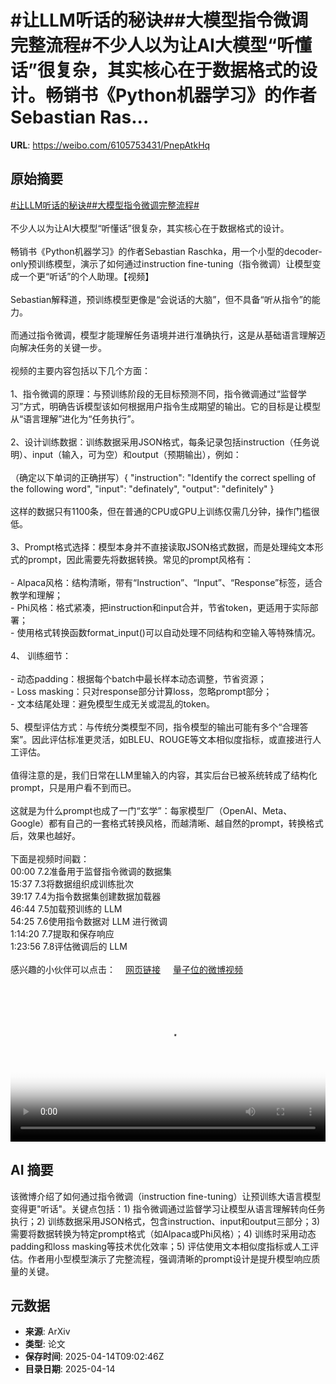 # #让LLM听话的秘诀##大模型指令微调完整流程#不少人以为让AI大模型“听懂话”很复杂，其实核心在于数据格式的设计。畅销书《Python机器学习》的作者Sebastian Ras...

**URL**: https://weibo.com/6105753431/PnepAtkHq

## 原始摘要

<a href="https://m.weibo.cn/search?containerid=231522type%3D1%26t%3D10%26q%3D%23%E8%AE%A9LLM%E5%90%AC%E8%AF%9D%E7%9A%84%E7%A7%98%E8%AF%80%23&amp;extparam=%23%E8%AE%A9LLM%E5%90%AC%E8%AF%9D%E7%9A%84%E7%A7%98%E8%AF%80%23" data-hide=""><span class="surl-text">#让LLM听话的秘诀#</span></a><a href="https://m.weibo.cn/search?containerid=231522type%3D1%26t%3D10%26q%3D%23%E5%A4%A7%E6%A8%A1%E5%9E%8B%E6%8C%87%E4%BB%A4%E5%BE%AE%E8%B0%83%E5%AE%8C%E6%95%B4%E6%B5%81%E7%A8%8B%23&amp;extparam=%23%E5%A4%A7%E6%A8%A1%E5%9E%8B%E6%8C%87%E4%BB%A4%E5%BE%AE%E8%B0%83%E5%AE%8C%E6%95%B4%E6%B5%81%E7%A8%8B%23" data-hide=""><span class="surl-text">#大模型指令微调完整流程#</span></a><br><br>不少人以为让AI大模型“听懂话”很复杂，其实核心在于数据格式的设计。<br><br>畅销书《Python机器学习》的作者Sebastian Raschka，用一个小型的decoder-only预训练模型，演示了如何通过instruction fine-tuning（指令微调）让模型变成一个更“听话”的个人助理。【视频】<br><br>Sebastian解释道，预训练模型更像是“会说话的大脑”，但不具备“听从指令”的能力。<br><br>而通过指令微调，模型才能理解任务语境并进行准确执行，这是从基础语言理解迈向解决任务的关键一步。<br><br>视频的主要内容包括以下几个方面：<br><br>1、指令微调的原理：与预训练阶段的无目标预测不同，指令微调通过“监督学习”方式，明确告诉模型该如何根据用户指令生成期望的输出。它的目标是让模型从“语言理解”进化为“任务执行”。<br><br>2、设计训练数据：训练数据采用JSON格式，每条记录包括instruction（任务说明）、input（输入，可为空）和output（预期输出），例如：<br><br>（确定以下单词的正确拼写）{ "instruction": "Identify the correct spelling of the following word", "input": "definately", "output": "definitely" }<br><br>这样的数据只有1100条，但在普通的CPU或GPU上训练仅需几分钟，操作门槛很低。<br><br>3、Prompt格式选择：模型本身并不直接读取JSON格式数据，而是处理纯文本形式的prompt，因此需要先将数据转换。常见的prompt风格有：<br><br>- Alpaca风格：结构清晰，带有“Instruction”、“Input”、“Response”标签，适合教学和理解；<br>- Phi风格：格式紧凑，把instruction和input合并，节省token，更适用于实际部署；<br>- 使用格式转换函数format_input()可以自动处理不同结构和空输入等特殊情况。<br><br>4、 训练细节：<br><br>- 动态padding：根据每个batch中最长样本动态调整，节省资源；<br>- Loss masking：只对response部分计算loss，忽略prompt部分；<br>- 文本结尾处理：避免模型生成无关或混乱的token。<br><br>5、模型评估方式：与传统分类模型不同，指令模型的输出可能有多个“合理答案”。因此评估标准更灵活，如BLEU、ROUGE等文本相似度指标，或直接进行人工评估。<br><br>值得注意的是，我们日常在LLM里输入的内容，其实后台已被系统转成了结构化prompt，只是用户看不到而已。<br><br>这就是为什么prompt也成了一门“玄学”：每家模型厂（OpenAI、Meta、Google）都有自己的一套格式转换风格，而越清晰、越自然的prompt，转换格式后，效果也越好。<br><br>下面是视频时间戳：<br>00:00 7.2准备用于监督指令微调的数据集<br>15:37 7.3将数据组织成训练批次<br>39:17 7.4为指令数据集创建数据加载器<br>46:44 7.5加载预训练的 LLM<br>54:25 7.6使用指令数据对 LLM 进行微调<br>1:14:20 7.7提取和保存响应<br>1:23:56 7.8评估微调后的 LLM<br><br>感兴趣的小伙伴可以点击：<a href="https://weibo.cn/sinaurl?u=https%3A%2F%2Fgithub.com%2Frasbt%2FLLMs-from-scratch%2Ftree%2Fmain%2Fch07" data-hide=""><span class="url-icon"><img style="width: 1rem;height: 1rem" src="https://h5.sinaimg.cn/upload/2015/09/25/3/timeline_card_small_web_default.png" referrerpolicy="no-referrer"></span><span class="surl-text">网页链接</span></a> <a href="https://video.weibo.com/show?fid=1034:5155347971899415" data-hide=""><span class="url-icon"><img style="width: 1rem;height: 1rem" src="https://h5.sinaimg.cn/upload/2015/09/25/3/timeline_card_small_video_default.png" referrerpolicy="no-referrer"></span><span class="surl-text">量子位的微博视频</span></a><br clear="both"><div style="clear: both"></div><video controls="controls" poster="https://tvax2.sinaimg.cn/orj480/006Fd7o3ly1i0geky3ni7j30zk0k0wfz.jpg" style="width: 100%"><source src="https://f.video.weibocdn.com/o0/0ys1Hygslx08nt0O9CX60104120kzzbA0E080.mp4?label=mp4_720p&amp;template=1280x720.25.0&amp;ori=0&amp;ps=1CwnkDw1GXwCQx&amp;Expires=1744624953&amp;ssig=Yj%2BFiWvwP4&amp;KID=unistore,video"><source src="https://f.video.weibocdn.com/o0/wZm26BA9lx08nt0LxDao01041209K4yt0E040.mp4?label=mp4_hd&amp;template=852x480.25.0&amp;ori=0&amp;ps=1CwnkDw1GXwCQx&amp;Expires=1744624953&amp;ssig=Spo%2BDbhMPw&amp;KID=unistore,video"><source src="https://f.video.weibocdn.com/o0/t8xTNPQ5lx08nt0GVcJa01041205Pvkl0E030.mp4?label=mp4_ld&amp;template=640x360.25.0&amp;ori=0&amp;ps=1CwnkDw1GXwCQx&amp;Expires=1744624953&amp;ssig=jrVDiBPgFW&amp;KID=unistore,video"><p>视频无法显示，请前往<a href="https://video.weibo.com/show?fid=1034%3A5155347971899415" target="_blank" rel="noopener noreferrer">微博视频</a>观看。</p></video>

## AI 摘要

该微博介绍了如何通过指令微调（instruction fine-tuning）让预训练大语言模型变得更"听话"。关键点包括：1) 指令微调通过监督学习让模型从语言理解转向任务执行；2) 训练数据采用JSON格式，包含instruction、input和output三部分；3) 需要将数据转换为特定prompt格式（如Alpaca或Phi风格）；4) 训练时采用动态padding和loss masking等技术优化效率；5) 评估使用文本相似度指标或人工评估。作者用小型模型演示了完整流程，强调清晰的prompt设计是提升模型响应质量的关键。

## 元数据

- **来源**: ArXiv
- **类型**: 论文
- **保存时间**: 2025-04-14T09:02:46Z
- **目录日期**: 2025-04-14
